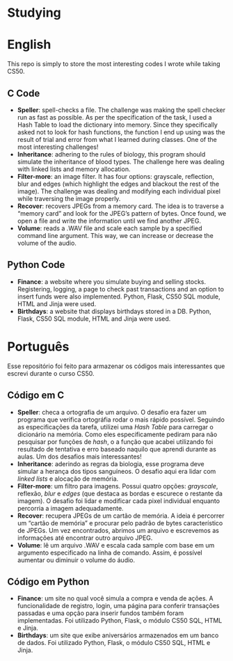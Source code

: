 # Studying

# English
This repo is simply to store the most interesting codes I wrote while taking CS50.

## C Code
* **Speller**: spell-checks a file. The challenge was making the spell checker run as fast as possible. As per the specification of the task, I used a Hash Table to load the dictionary into memory. Since they specifically asked not to look for hash functions, the function I end up using was the result of trial and error from what I learned during classes. One of the most interesting challenges!
* **Inheritance**: adhering to the rules of biology, this program should simulate the inheritance of blood types. The challenge here was dealing with linked lists and memory allocation.
* **Filter-more**: an image filter. It has four options: grayscale, reflection, blur and edges (which highlight the edges and blackout the rest of the image). The challenge was dealing and modifying each individual pixel while traversing the image properly.
* **Recover**: recovers JPEGs from a memory card. The idea is to traverse a “memory card” and look for the JPEG’s pattern of bytes. Once found, we open a file and write the information until we find another JPEG.
* **Volume**: reads a .WAV file and scale each sample by a specified command line argument. This way, we can increase or decrease the volume of the audio.

## Python Code
*  **Finance**: a website where you simulate buying and selling stocks. Registering, logging, a page to check past transactions and an option to insert funds were also implemented. Python, Flask, CS50 SQL module, HTML and Jinja were used.
*  **Birthdays**: a website that displays birthdays stored in a DB. Python, Flask, CS50 SQL module, HTML and Jinja were used.


# Português
Esse repositório foi feito para armazenar os códigos mais interessantes que escrevi durante o curso CS50.

## Código em C
* **Speller**: checa a ortografia de um arquivo. O desafio era fazer um programa que verifica ortográfia rodar o mais rápido possível. Seguindo as especificações da tarefa, utilizei uma _Hash Table_ para carregar o dicionário na memória. Como eles especificamente pediram para não pesquisar por funções de _hash_, o a função que acabei utilizando foi resultado de tentativa e erro baseado naquilo que aprendi durante as aulas. Um dos desafios mais interessantes!
* **Inheritance**: aderindo as regras da biologia, esse programa deve simular a herança dos tipos sanguíneos. O desafio aqui era lidar com _linked lists_ e alocação de memória.
* **Filter-more**: um filtro para imagens. Possui quatro opções: _grayscale_, reflexão, _blur_ e _edges_ (que destaca as bordas e escurece o restante da imagem). O desafio foi lidar e modificar cada pixel individual enquanto percorria a imagem adequadamente.
* **Recover**: recupera JPEGs de um cartão de memória. A ideia é percorrer um “cartão de memória” e procurar pelo padrão de bytes característico de JPEGs. Um vez encontrados, abrimos um arquivo e escrevemos as informações até encontrar outro arquivo JPEG.
* **Volume**: lê um arquivo .WAV e escala cada sample com base em um argumento especificado na linha de comando. Assim, é possível aumentar ou diminuir o volume do áudio.

## Código em Python
* **Finance**: um site no qual você simula a compra e venda de ações. A funcionalidade de registro, login, uma página para conferir transações passadas e uma opção para inserir fundos também foram implementadas. Foi utilizado Python, Flask, o módulo CS50 SQL, HTML e Jinja.
* **Birthdays**: um site que exibe aniversários armazenados em um banco de dados. Foi utilizado Python, Flask, o módulo CS50 SQL, HTML e Jinja.

